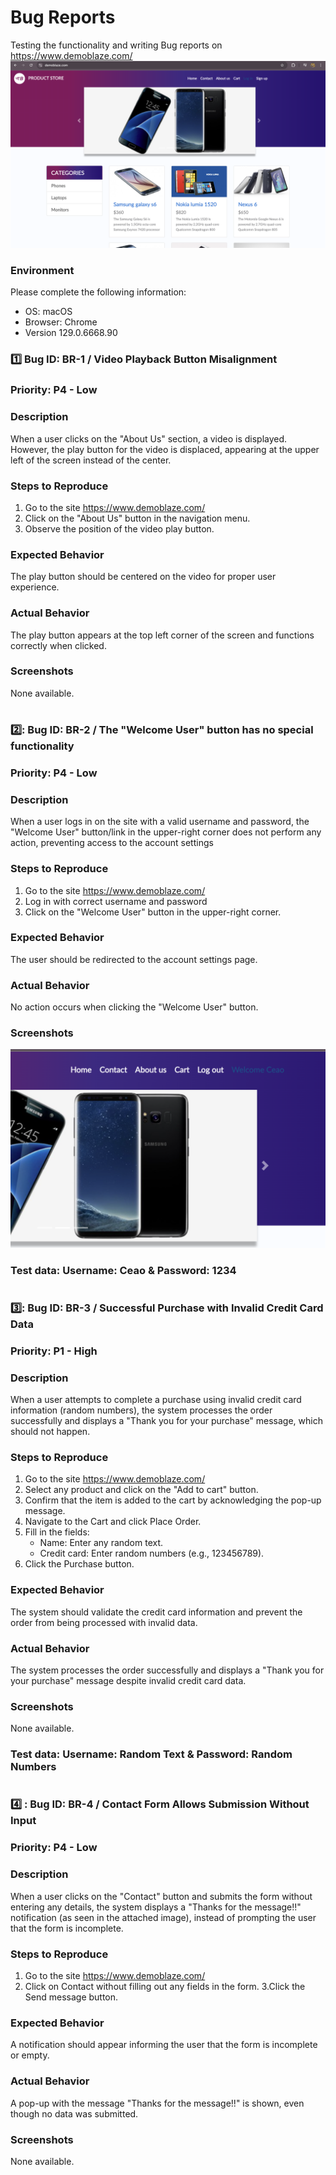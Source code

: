 # Bug Reports
Testing the functionality and writing Bug reports on https://www.demoblaze.com/
![demoblaze home-page Screenshot](https://github.com/GrayWing100/Bug_Reports/blob/main/pictures/Demoblaze.png)

### Environment
Please complete the following information:
- OS: macOS
- Browser: Chrome
- Version 129.0.6668.90 

### :one:  Bug ID: BR-1 / Video Playback Button Misalignment


### Priority: P4 - Low

### Description
When a user clicks on the "About Us" section, a video is displayed.  However, the play button for the video is displaced, appearing at the upper left of the screen instead of the center.

### Steps to Reproduce
1. Go to the site https://www.demoblaze.com/
2. Click on the "About Us" button in the navigation menu.
3. Observe the position of the video play button.

### Expected Behavior
The play button should be centered on the video for proper user experience.

### Actual Behavior
The play button appears at the top left corner of the screen and functions correctly when clicked.

### Screenshots
None available.

#


### 2️⃣:  Bug ID: BR-2 / The "Welcome User" button has no special functionality

### Priority: P4 - Low

### Description
When a user logs in on the site with a valid username and password, the "Welcome User" button/link in the upper-right corner does not perform any action, preventing access to the account settings

### Steps to Reproduce
1. Go to the site https://www.demoblaze.com/
2. Log in with correct username and password
3. Click on the "Welcome User" button in the upper-right corner.

### Expected Behavior
The user should be redirected to the account settings page.

### Actual Behavior
No action occurs when clicking the "Welcome User" button.

### Screenshots
![demoblaze - Welcome user](https://github.com/GrayWing100/Bug_Reports/blob/main/pictures/demoblaze-welcomeUser.png)

### Test data: Username: Ceao & Password: 1234

#


### 3️⃣:  Bug ID: BR-3 / Successful Purchase with Invalid Credit Card Data

### Priority: P1 - High

### Description
When a user attempts to complete a purchase using invalid credit card information (random numbers), the system processes the order successfully and displays a "Thank you for your purchase" message, which should not happen.

### Steps to Reproduce
1. Go to the site https://www.demoblaze.com/
2. Select any product and click on the "Add to cart" button.
3. Confirm that the item is added to the cart by acknowledging the pop-up message.
4. Navigate to the Cart and click Place Order.
5. Fill in the fields:
    * Name: Enter any random text.
    - Credit card: Enter random numbers (e.g., 123456789).
6. Click the Purchase button.

### Expected Behavior
The system should validate the credit card information and prevent the order from being processed with invalid data.

### Actual Behavior
The system processes the order successfully and displays a "Thank you for your purchase" message despite invalid credit card data.

### Screenshots
None available.

### Test data: Username: Random Text & Password: Random Numbers

#


### 4️⃣ :  Bug ID: BR-4 / Contact Form Allows Submission Without Input

### Priority: P4 - Low

### Description
When a user clicks on the "Contact" button and submits the form without entering any details, the system displays a "Thanks for the message!!" notification (as seen in the attached image), instead of prompting the user that the form is incomplete.

### Steps to Reproduce
1. Go to the site https://www.demoblaze.com/
2. Click on Contact without filling out any fields in the form.
3.Click the Send message button.

### Expected Behavior
A notification should appear informing the user that the form is incomplete or empty.

### Actual Behavior
A pop-up with the message "Thanks for the message!!" is shown, even though no data was submitted.

### Screenshots
None available.



